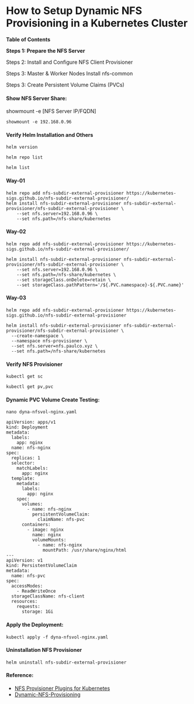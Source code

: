# How to Setup Dynamic NFS Provisioning in a Kubernetes Cluster

**Table of Contents**

**Steps 1: Prepare the NFS Server**

Steps 2: Install and Configure NFS Client Provisioner

Steps 3: Master & Worker Nodes Install nfs-common

Steps 3: Create Persistent Volume Claims (PVCs)

#### Show NFS Server Share:
showmount -e [NFS Server IP/FQDN]

```
showmount -e 192.168.0.96
```
#### Verify Helm Installation and Others
```
helm version
```
```
helm repo list
```
```
helm list
```
#### Way-01
```
helm repo add nfs-subdir-external-provisioner https://kubernetes-sigs.github.io/nfs-subdir-external-provisioner/
helm install nfs-subdir-external-provisioner nfs-subdir-external-provisioner/nfs-subdir-external-provisioner \
    --set nfs.server=192.168.0.96 \
    --set nfs.path=/nfs-share/kubernetes
```
#### Way-02
```
helm repo add nfs-subdir-external-provisioner https://kubernetes-sigs.github.io/nfs-subdir-external-provisioner/

helm install nfs-subdir-external-provisioner nfs-subdir-external-provisioner/nfs-subdir-external-provisioner \
    --set nfs.server=192.168.0.96 \
    --set nfs.path=/nfs-share/kubernetes \
    --set storageClass.onDelete=retain \
    --set storageClass.pathPattern='/${.PVC.namespace}-${.PVC.name}' 
```
#### Way-03
```
helm repo add nfs-subdir-external-provisioner https://kubernetes-sigs.github.io/nfs-subdir-external-provisioner

helm install nfs-subdir-external-provisioner nfs-subdir-external-provisioner/nfs-subdir-external-provisioner \
  --create-namespace \
  --namespace nfs-provisioner \
  --set nfs.server=nfs.paulco.xyz \
  --set nfs.path=/nfs-share/kubernetes
```
#### Verify NFS Provisioner
```
kubectl get sc
```
```
kubectl get pv,pvc
```
#### Dynamic PVC Volume Create Testing:
```
nano dyna-nfsvol-nginx.yaml
```
```
apiVersion: apps/v1
kind: Deployment
metadata:
  labels:
    app: nginx
  name: nfs-nginx
spec:
  replicas: 1
  selector:
    matchLabels:
      app: nginx
  template:
    metadata:
      labels:
        app: nginx
    spec:
      volumes:
        - name: nfs-nginx
          persistentVolumeClaim:
            claimName: nfs-pvc
      containers:
        - image: nginx
          name: nginx
          volumeMounts:
            - name: nfs-nginx
              mountPath: /usr/share/nginx/html
---
apiVersion: v1
kind: PersistentVolumeClaim
metadata:
  name: nfs-pvc
spec:
  accessModes:
    - ReadWriteOnce
  storageClassName: nfs-client
  resources:
    requests:
      storage: 1Gi
```
#### Apply the Deployment:
```
kubectl apply -f dyna-nfsvol-nginx.yaml
```
#### Uninstallation NFS Provisioner
```
helm uninstall nfs-subdir-external-provisioner
```


#### Reference:
- [NFS Provisioner Plugins for Kubernetes](https://github.com/kubernetes-sigs/nfs-subdir-external-provisioner.git)
- [Dynamic-NFS-Provisioning](https://hbayraktar.medium.com/how-to-setup-dynamic-nfs-provisioning-in-a-kubernetes-cluster-cbf433b7de29)
